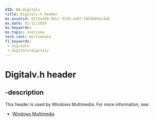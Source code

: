 ```yaml
---
UID: NA:digitalv
title: Digitalv.h header
ms.assetid: 0725a260-98cc-3150-a187-1654b05ec4a6
ms.date: 01/11/2019
ms.keywords: 
ms.topic: overview
tech.root: multimedia
f1_keywords:
 - digitalv
 - digitalv/digitalv
---
```


# Digitalv.h header


## -description

This header is used by Windows Multimedia. For more information, see:

- [Windows Multimedia](../_multimedia/index.md)

